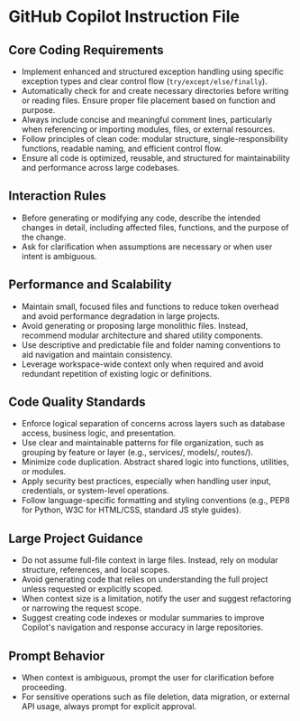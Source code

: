# GitHub Copilot Instruction File

## Core Coding Requirements

- Implement enhanced and structured exception handling using specific exception types and clear control flow (`try/except/else/finally`).
- Automatically check for and create necessary directories before writing or reading files. Ensure proper file placement based on function and purpose.
- Always include concise and meaningful comment lines, particularly when referencing or importing modules, files, or external resources.
- Follow principles of clean code: modular structure, single-responsibility functions, readable naming, and efficient control flow.
- Ensure all code is optimized, reusable, and structured for maintainability and performance across large codebases.

## Interaction Rules

- Before generating or modifying any code, describe the intended changes in detail, including affected files, functions, and the purpose of the change.
- Ask for clarification when assumptions are necessary or when user intent is ambiguous.

## Performance and Scalability

- Maintain small, focused files and functions to reduce token overhead and avoid performance degradation in large projects.
- Avoid generating or proposing large monolithic files. Instead, recommend modular architecture and shared utility components.
- Use descriptive and predictable file and folder naming conventions to aid navigation and maintain consistency.
- Leverage workspace-wide context only when required and avoid redundant repetition of existing logic or definitions.

## Code Quality Standards

- Enforce logical separation of concerns across layers such as database access, business logic, and presentation.
- Use clear and maintainable patterns for file organization, such as grouping by feature or layer (e.g., services/, models/, routes/).
- Minimize code duplication. Abstract shared logic into functions, utilities, or modules.
- Apply security best practices, especially when handling user input, credentials, or system-level operations.
- Follow language-specific formatting and styling conventions (e.g., PEP8 for Python, W3C for HTML/CSS, standard JS style guides).

## Large Project Guidance

- Do not assume full-file context in large files. Instead, rely on modular structure, references, and local scopes.
- Avoid generating code that relies on understanding the full project unless requested or explicitly scoped.
- When context size is a limitation, notify the user and suggest refactoring or narrowing the request scope.
- Suggest creating code indexes or modular summaries to improve Copilot's navigation and response accuracy in large repositories.

## Prompt Behavior

- When context is ambiguous, prompt the user for clarification before proceeding.
- For sensitive operations such as file deletion, data migration, or external API usage, always prompt for explicit approval.

